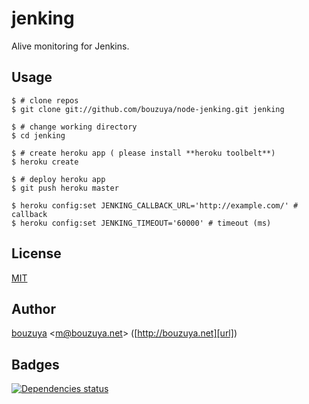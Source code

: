 # jenking

Alive monitoring for Jenkins.

## Usage

    $ # clone repos
    $ git clone git://github.com/bouzuya/node-jenking.git jenking

    $ # change working directory
    $ cd jenking

    $ # create heroku app ( please install **heroku toolbelt**)
    $ heroku create

    $ # deploy heroku app
    $ git push heroku master

    $ heroku config:set JENKING_CALLBACK_URL='http://example.com/' # callback
    $ heroku config:set JENKING_TIMEOUT='60000' # timeout (ms)

## License

[MIT](LICENSE)

## Author

[bouzuya][user] &lt;[m@bouzuya.net][mail]&gt; ([http://bouzuya.net][url])

## Badges

[![Dependencies status][david-dm-badge]][david-dm]

[david-dm]: https://david-dm.org/bouzuya/node-jenking
[david-dm-badge]: https://david-dm.org/bouzuya/node-jenking.png
[user]: https://github.com/bouzuya
[mail]: mailto:m@bouzuya.net
[url]: http://bouzuya.net
